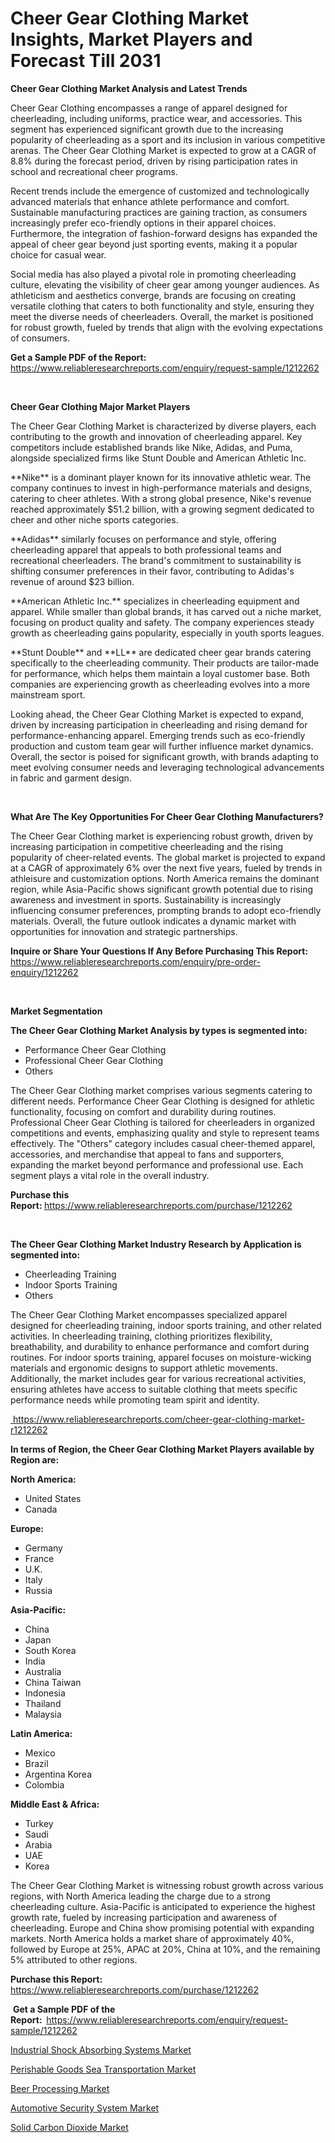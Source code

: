 <p><h1>Cheer Gear Clothing Market Insights, Market Players and Forecast Till 2031</h1></p><p><strong>Cheer Gear Clothing Market Analysis and Latest Trends</strong></p>
<p><p>Cheer Gear Clothing encompasses a range of apparel designed for cheerleading, including uniforms, practice wear, and accessories. This segment has experienced significant growth due to the increasing popularity of cheerleading as a sport and its inclusion in various competitive arenas. The Cheer Gear Clothing Market is expected to grow at a CAGR of 8.8% during the forecast period, driven by rising participation rates in school and recreational cheer programs.</p><p>Recent trends include the emergence of customized and technologically advanced materials that enhance athlete performance and comfort. Sustainable manufacturing practices are gaining traction, as consumers increasingly prefer eco-friendly options in their apparel choices. Furthermore, the integration of fashion-forward designs has expanded the appeal of cheer gear beyond just sporting events, making it a popular choice for casual wear.</p><p>Social media has also played a pivotal role in promoting cheerleading culture, elevating the visibility of cheer gear among younger audiences. As athleticism and aesthetics converge, brands are focusing on creating versatile clothing that caters to both functionality and style, ensuring they meet the diverse needs of cheerleaders. Overall, the market is positioned for robust growth, fueled by trends that align with the evolving expectations of consumers.</p></p>
<p><strong>Get a Sample PDF of the Report:&nbsp;</strong> <a href="https://www.reliableresearchreports.com/enquiry/request-sample/1212262?utm_campaign=13&utm_medium=2&utm_source=Github&utm_content=ia&utm_term=18112024&utm_id=cheer-gear-clothing">https://www.reliableresearchreports.com/enquiry/request-sample/1212262</a></p>
<p>&nbsp;</p>
<p><strong>Cheer Gear Clothing Major Market Players</strong></p>
<p><p>The Cheer Gear Clothing Market is characterized by diverse players, each contributing to the growth and innovation of cheerleading apparel. Key competitors include established brands like Nike, Adidas, and Puma, alongside specialized firms like Stunt Double and American Athletic Inc.</p><p>**Nike** is a dominant player known for its innovative athletic wear. The company continues to invest in high-performance materials and designs, catering to cheer athletes. With a strong global presence, Nike's revenue reached approximately $51.2 billion, with a growing segment dedicated to cheer and other niche sports categories.</p><p>**Adidas** similarly focuses on performance and style, offering cheerleading apparel that appeals to both professional teams and recreational cheerleaders. The brand's commitment to sustainability is shifting consumer preferences in their favor, contributing to Adidas's revenue of around $23 billion.</p><p>**American Athletic Inc.** specializes in cheerleading equipment and apparel. While smaller than global brands, it has carved out a niche market, focusing on product quality and safety. The company experiences steady growth as cheerleading gains popularity, especially in youth sports leagues.</p><p>**Stunt Double** and **LL** are dedicated cheer gear brands catering specifically to the cheerleading community. Their products are tailor-made for performance, which helps them maintain a loyal customer base. Both companies are experiencing growth as cheerleading evolves into a more mainstream sport.</p><p>Looking ahead, the Cheer Gear Clothing Market is expected to expand, driven by increasing participation in cheerleading and rising demand for performance-enhancing apparel. Emerging trends such as eco-friendly production and custom team gear will further influence market dynamics. Overall, the sector is poised for significant growth, with brands adapting to meet evolving consumer needs and leveraging technological advancements in fabric and garment design.</p></p>
<p>&nbsp;</p>
<p><strong>What Are The Key Opportunities For Cheer Gear Clothing Manufacturers?</strong></p>
<p><p>The Cheer Gear Clothing market is experiencing robust growth, driven by increasing participation in competitive cheerleading and the rising popularity of cheer-related events. The global market is projected to expand at a CAGR of approximately 6% over the next five years, fueled by trends in athleisure and customization options. North America remains the dominant region, while Asia-Pacific shows significant growth potential due to rising awareness and investment in sports. Sustainability is increasingly influencing consumer preferences, prompting brands to adopt eco-friendly materials. Overall, the future outlook indicates a dynamic market with opportunities for innovation and strategic partnerships.</p></p>
<p><strong>Inquire or Share Your Questions If Any Before Purchasing This Report:</strong> <a href="https://www.reliableresearchreports.com/enquiry/pre-order-enquiry/1212262?utm_campaign=13&utm_medium=2&utm_source=Github&utm_content=ia&utm_term=18112024&utm_id=cheer-gear-clothing">https://www.reliableresearchreports.com/enquiry/pre-order-enquiry/1212262</a></p>
<p>&nbsp;</p>
<p><strong>Market Segmentation</strong></p>
<p><strong>The Cheer Gear Clothing Market Analysis by types is segmented into:</strong></p>
<p><ul><li>Performance Cheer Gear Clothing</li><li>Professional Cheer Gear Clothing</li><li>Others</li></ul></p>
<p><p>The Cheer Gear Clothing market comprises various segments catering to different needs. Performance Cheer Gear Clothing is designed for athletic functionality, focusing on comfort and durability during routines. Professional Cheer Gear Clothing is tailored for cheerleaders in organized competitions and events, emphasizing quality and style to represent teams effectively. The "Others" category includes casual cheer-themed apparel, accessories, and merchandise that appeal to fans and supporters, expanding the market beyond performance and professional use. Each segment plays a vital role in the overall industry.</p></p>
<p><strong>Purchase this Report:&nbsp;</strong><a href="https://www.reliableresearchreports.com/purchase/1212262?utm_campaign=13&utm_medium=2&utm_source=Github&utm_content=ia&utm_term=18112024&utm_id=cheer-gear-clothing">https://www.reliableresearchreports.com/purchase/1212262</a></p>
<p>&nbsp;</p>
<p><strong>The Cheer Gear Clothing Market Industry Research by Application is segmented into:</strong></p>
<p><ul><li>Cheerleading Training</li><li>Indoor Sports Training</li><li>Others</li></ul></p>
<p><p>The Cheer Gear Clothing Market encompasses specialized apparel designed for cheerleading training, indoor sports training, and other related activities. In cheerleading training, clothing prioritizes flexibility, breathability, and durability to enhance performance and comfort during routines. For indoor sports training, apparel focuses on moisture-wicking materials and ergonomic designs to support athletic movements. Additionally, the market includes gear for various recreational activities, ensuring athletes have access to suitable clothing that meets specific performance needs while promoting team spirit and identity.</p></p>
<p><a href="https://www.reliableresearchreports.com/cheer-gear-clothing-market-r1212262?utm_campaign=13&utm_medium=2&utm_source=Github&utm_content=ia&utm_term=18112024&utm_id=cheer-gear-clothing">&nbsp;https://www.reliableresearchreports.com/cheer-gear-clothing-market-r1212262</a></p>
<p><strong>In terms of Region, the Cheer Gear Clothing Market Players available by Region are:</strong></p>
<p>
    <p> <strong> North America: </strong>
        <ul>
            <li>United States</li>
            <li>Canada</li>
        </ul>
        </p> 
    <p> <strong> Europe: </strong>
        <ul>
            <li>Germany</li>
            <li>France</li>
            <li>U.K.</li>
            <li>Italy</li>
            <li>Russia</li>
        </ul>
        </p> 
    <p> <strong> Asia-Pacific: </strong>
        <ul>
            <li>China</li>
            <li>Japan</li>
            <li>South Korea</li>
            <li>India</li>
            <li>Australia</li>
            <li>China Taiwan</li>
            <li>Indonesia</li>
            <li>Thailand</li>
            <li>Malaysia</li>
        </ul>
        </p> 
    <p> <strong> Latin America: </strong>
        <ul>
            <li>Mexico</li>
            <li>Brazil</li>
            <li>Argentina Korea</li>
            <li>Colombia</li>
        </ul>
        </p> 
    <p> <strong> Middle East & Africa: </strong>
        <ul>
            <li>Turkey</li>
            <li>Saudi</li>
            <li>Arabia</li>
            <li>UAE</li>
            <li>Korea</li>
        </ul>
    </p>
    </p>
<p><p>The Cheer Gear Clothing Market is witnessing robust growth across various regions, with North America leading the charge due to a strong cheerleading culture. Asia-Pacific is anticipated to experience the highest growth rate, fueled by increasing participation and awareness of cheerleading. Europe and China show promising potential with expanding markets. North America holds a market share of approximately 40%, followed by Europe at 25%, APAC at 20%, China at 10%, and the remaining 5% attributed to other regions.</p></p>
<p><strong>Purchase this Report: </strong><a href="https://www.reliableresearchreports.com/purchase/1212262?utm_campaign=13&utm_medium=2&utm_source=Github&utm_content=ia&utm_term=18112024&utm_id=cheer-gear-clothing">https://www.reliableresearchreports.com/purchase/1212262</a></p>
<p>&nbsp;<strong>Get a Sample PDF of the Report:&nbsp;&nbsp;</strong><a href="https://www.reliableresearchreports.com/enquiry/request-sample/1212262?utm_campaign=13&utm_medium=2&utm_source=Github&utm_content=ia&utm_term=18112024&utm_id=cheer-gear-clothing">https://www.reliableresearchreports.com/enquiry/request-sample/1212262</a></p>
<p><strong></strong></p>
<p><p><a href="https://github.com/MarciaRunte/Market-Research-Report-List-1/blob/main/industrial-shock-absorbing-systems-market.md?utm_campaign=13&utm_medium=2&utm_source=Github&utm_content=ia&utm_term=18112024&utm_id=cheer-gear-clothing">Industrial Shock Absorbing Systems Market</a></p><p><a href="https://www.linkedin.com/pulse/perishable-goods-sea-transportation-mosaic-piecing-together-qq5fc?utm_campaign=13&utm_medium=2&utm_source=Github&utm_content=ia&utm_term=18112024&utm_id=cheer-gear-clothing">Perishable Goods Sea Transportation Market</a></p><p><a href="https://issuu.com/reportprime-2/docs/beer-processing-market-size-2030.pp_ffb2e93d1010e1?utm_campaign=13&utm_medium=2&utm_source=Github&utm_content=ia&utm_term=18112024&utm_id=cheer-gear-clothing">Beer Processing Market</a></p><p><a href="https://www.linkedin.com/pulse/global-automotive-security-system-market-trends-innovations-0ucif?utm_campaign=13&utm_medium=2&utm_source=Github&utm_content=ia&utm_term=18112024&utm_id=cheer-gear-clothing">Automotive Security System Market</a></p><p><a href="https://github.com/Chiragrp22/Market-Research-Report-List-6/blob/main/solid-carbon-dioxide-market.md?utm_campaign=13&utm_medium=2&utm_source=Github&utm_content=ia&utm_term=18112024&utm_id=cheer-gear-clothing">Solid Carbon Dioxide Market</a></p></p>